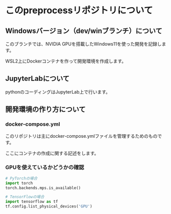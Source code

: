 # このpreprocessリポジトリについて

## Windowsバージョン（dev/winブランチ）について

このブランチでは、NVIDIA GPUを搭載したWindows11を使った開発を記録します。

WSL2上にDockerコンテナを作って開発環境を作成します。

## JupyterLabについて

pythonのコーディングはJupyterLab上で行います。

## 開発環境の作り方について

### docker-compose.yml

このリポジトリは主にdocker-compose.ymlファイルを管理するためのものです。

ここにコンテナの作成に関する記述をします。

### GPUを使えているかどうかの確認

```python
# PyTorchの場合
import torch
torch.backends.mps.is_available()

# TensorFlowの場合
import tensorflow as tf
tf.config.list_physical_devices('GPU')
```